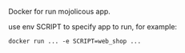 Docker for run mojolicous app.

use env SCRIPT to specify app to run, for example:

    docker run ... -e SCRIPT=web_shop ...
